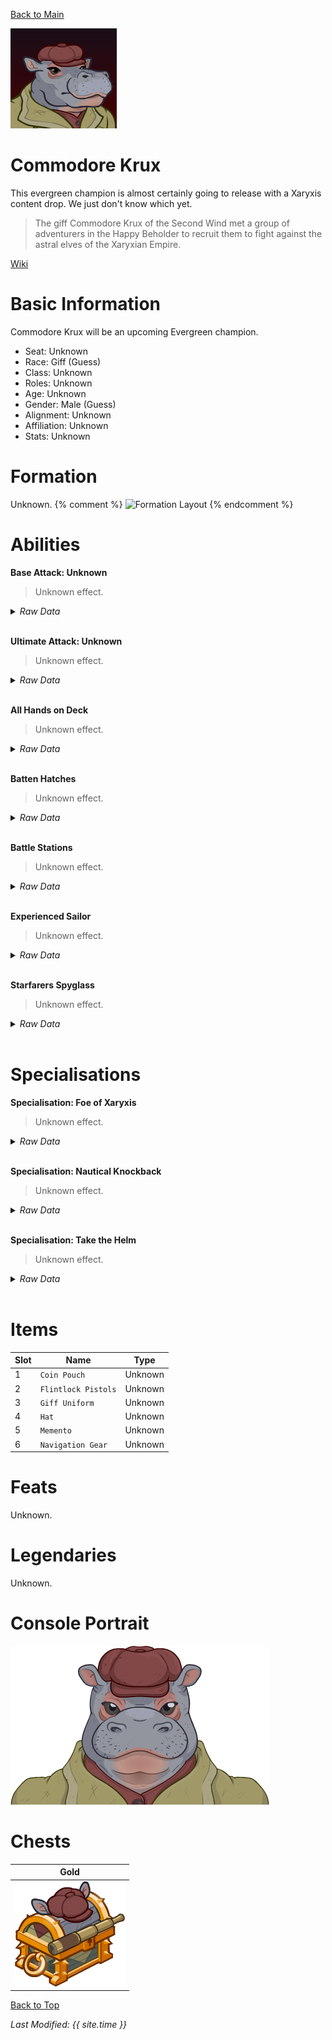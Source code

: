 [Back to Main](index.md)

![PC Portrait](images/commodorekrux/portrait.png)

# Commodore Krux

This evergreen champion is almost certainly going to release with a Xaryxis content drop. We just don't know which yet.

> The giff Commodore Krux of the Second Wind met a group of adventurers in the Happy Beholder to recruit them to fight against the astral elves of the Xaryxian Empire.

[Wiki](https://forgottenrealms.fandom.com/wiki/Happy_Beholder)

# Basic Information

Commodore Krux will be an upcoming Evergreen champion.

* Seat: Unknown
* Race: Giff (Guess)
* Class: Unknown
* Roles: Unknown
* Age: Unknown
* Gender: Male (Guess)
* Alignment: Unknown
* Affiliation: Unknown
* Stats: Unknown

# Formation

Unknown.
{% comment %}
![Formation Layout](images/commodorekrux/formation.png)
{% endcomment %}

# Abilities

**Base Attack: Unknown**
> Unknown effect.
<details><summary><em>Raw Data</em></summary>
<p>
<pre>
</pre>
</p>
</details>
<br />

**Ultimate Attack: Unknown**
> Unknown effect.
<details><summary><em>Raw Data</em></summary>
<p>
<pre>
</pre>
</p>
</details>
<br />

**All Hands on Deck**
> Unknown effect.
<details><summary><em>Raw Data</em></summary>
<p>
<pre>
{
    "p": 0,
    "v": 2,
    "id": 19883,
    "export_params": {"uses": ["icon"]},
    "type": 1,
    "graphic": "Icons/Champions/Icon_Formation_KruxAllHandsOnDeck",
    "fs": 0
}
</pre>
</p>
</details>
<br />

**Batten Hatches**
> Unknown effect.
<details><summary><em>Raw Data</em></summary>
<p>
<pre>
{
    "p": 0,
    "v": 2,
    "id": 19884,
    "export_params": {"uses": ["icon"]},
    "type": 1,
    "graphic": "Icons/Champions/Icon_Formation_KruxBattenHatches",
    "fs": 0
}
</pre>
</p>
</details>
<br />

**Battle Stations**
> Unknown effect.
<details><summary><em>Raw Data</em></summary>
<p>
<pre>
{
    "p": 0,
    "v": 2,
    "id": 19885,
    "export_params": {"uses": ["icon"]},
    "type": 1,
    "graphic": "Icons/Champions/Icon_Formation_KruxBattleStations",
    "fs": 0
}
</pre>
</p>
</details>
<br />

**Experienced Sailor**
> Unknown effect.
<details><summary><em>Raw Data</em></summary>
<p>
<pre>
{
    "p": 0,
    "v": 2,
    "id": 19886,
    "export_params": {"uses": ["icon"]},
    "type": 1,
    "graphic": "Icons/Champions/Icon_Formation_KruxExperiencedSailor",
    "fs": 0
}
</pre>
</p>
</details>
<br />

**Starfarers Spyglass**
> Unknown effect.
<details><summary><em>Raw Data</em></summary>
<p>
<pre>
{
    "p": 0,
    "v": 2,
    "id": 19887,
    "export_params": {"uses": ["icon"]},
    "type": 1,
    "graphic": "Icons/Champions/Icon_Formation_KruxStarfarersSpyglass",
    "fs": 0
}
</pre>
</p>
</details>
<br />

# Specialisations

**Specialisation: Foe of Xaryxis**
> Unknown effect.
<details><summary><em>Raw Data</em></summary>
<p>
<pre>
{
    "p": 0,
    "v": 2,
    "id": 19888,
    "export_params": {"uses": ["icon"]},
    "type": 1,
    "graphic": "Icons/Champions/Icon_Specialization_KruxFoeofXaryxis",
    "fs": 0
}
</pre>
</p>
</details>
<br />

**Specialisation: Nautical Knockback**
> Unknown effect.
<details><summary><em>Raw Data</em></summary>
<p>
<pre>
{
    "p": 0,
    "v": 2,
    "id": 19889,
    "export_params": {"uses": ["icon"]},
    "type": 1,
    "graphic": "Icons/Champions/Icon_Specialization_KruxNauticalKnockback",
    "fs": 0
}
</pre>
</p>
</details>
<br />

**Specialisation: Take the Helm**
> Unknown effect.
<details><summary><em>Raw Data</em></summary>
<p>
<pre>
{
    "p": 0,
    "v": 2,
    "id": 19890,
    "export_params": {"uses": ["icon"]},
    "type": 1,
    "graphic": "Icons/Champions/Icon_Specialization_KruxTaketheHelm",
    "fs": 0
}
</pre>
</p>
</details>
<br />

# Items

| Slot | Name | Type |
|---|---|---|
| 1 | `Coin Pouch` | Unknown |
| 2 | `Flintlock Pistols` | Unknown |
| 3 | `Giff Uniform` | Unknown |
| 4 | `Hat` | Unknown |
| 5 | `Memento` | Unknown |
| 6 | `Navigation Gear` | Unknown |

# Feats

Unknown.

# Legendaries

Unknown.

# Console Portrait

![Console Portrait](images/commodorekrux/console.png)

# Chests

| Gold |
|---|
| ![Gold Chest](images/commodorekrux/chest_gold.png) |

[Back to Top](#top)

*Last Modified: {{ site.time }}*